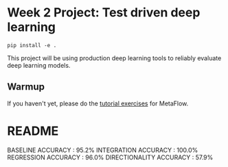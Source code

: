 # Week 2 Project: Test driven deep learning

```
pip install -e .
```

This project will be using production deep learning tools to reliably evaluate deep learning models.

## Warmup

If you haven't yet, please do the [tutorial exercises](https://docs.metaflow.org/getting-started/tutorials) for MetaFlow. 

# README
BASELINE ACCURACY       : 95.2%
INTEGRATION ACCURACY    : 100.0%
REGRESSION ACCURACY     : 96.0%
DIRECTIONALITY ACCURACY : 57.9%
